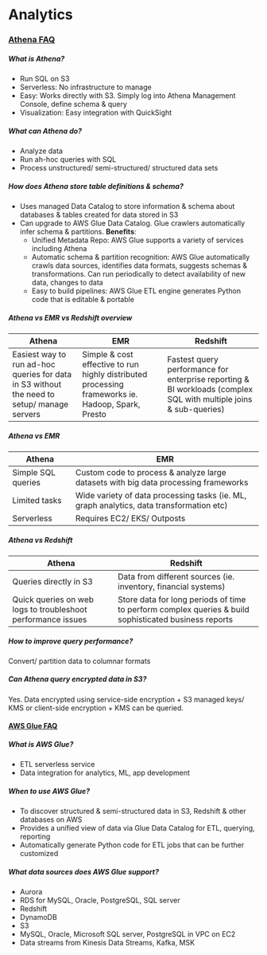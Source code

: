 # Analytics
### <a href="https://aws.amazon.com/athena/faqs/">Athena FAQ</a>
##### What is Athena?
- Run SQL on S3
- Serverless: No infrastructure to manage
- Easy: Works directly with S3. Simply log into Athena Management Console, define schema & query
- Visualization: Easy integration with QuickSight

##### What can Athena do?
- Analyze data
- Run ah-hoc queries with SQL 
- Process unstructured/ semi-structured/ structured data sets

##### How does Athena store table definitions & schema?
- Uses managed Data Catalog to store information & schema about databases & tables created for data stored in S3
- Can upgrade to AWS Glue Data Catalog. Glue crawlers automatically infer schema & partitions. <b>Benefits</b>:
  - Unified Metadata Repo: AWS Glue supports a variety of services including Athena
  - Automatic schema & partition recognition: AWS Glue automatically crawls data sources, identifies data formats, suggests schemas & transformations. Can run periodically to detect availability of new data, changes to data
  - Easy to build pipelines: AWS Glue ETL engine generates Python code that is editable & portable

##### Athena vs EMR vs Redshift overview
Athena | EMR | Redshift
----|----|----
Easiest way to run ad-hoc queries for data in S3 without the need to setup/ manage servers | Simple & cost effective to run highly distributed processing frameworks ie. Hadoop, Spark, Presto | Fastest query performance for enterprise reporting & BI workloads (complex SQL with multiple joins & sub-queries)

##### Athena vs EMR
Athena | EMR
----|----
Simple SQL queries | Custom code to process & analyze large datasets with big data processing frameworks
Limited tasks | Wide variety of data processing tasks (ie. ML, graph analytics, data transformation etc)
Serverless | Requires EC2/ EKS/ Outposts

##### Athena vs Redshift
Athena | Redshift
----|----
Queries directly in S3 | Data from different sources (ie. inventory, financial systems)
Quick queries on web logs to troubleshoot performance issues | Store data for long periods of time to perform complex queries & build sophisticated business reports

##### How to improve query performance?
Convert/ partition data to columnar formats

##### Can Athena query encrypted data in S3?
Yes. Data encrypted using service-side encryption + S3 managed keys/ KMS or client-side encryption + KMS can be queried.

#### <a href="https://aws.amazon.com/glue/faqs/">AWS Glue FAQ</a>
##### What is AWS Glue?
- ETL serverless service
- Data integration for analytics, ML, app development

##### When to use AWS Glue?
- To discover structured & semi-structured data in S3, Redshift & other databases on AWS
- Provides a unified view of data via Glue Data Catalog for ETL, querying, reporting
- Automatically generate Python code for ETL jobs that can be further customized

##### What data sources does AWS Glue support?
- Aurora
- RDS for MySQL, Oracle, PostgreSQL, SQL server
- Redshift
- DynamoDB
- S3
- MySQL, Oracle, Microsoft SQL server, PostgreSQL in VPC on EC2
- Data streams from Kinesis Data Streams, Kafka, MSK
